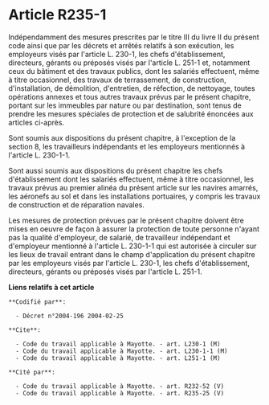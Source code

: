 # Article R235-1

Indépendamment des mesures prescrites par le titre III du livre II du présent code ainsi que par les décrets et arrêtés
relatifs à son exécution, les employeurs visés par l'article L. 230-1, les chefs d'établissement, directeurs, gérants ou
préposés visés par l'article L. 251-1 et, notamment ceux du bâtiment et des travaux publics, dont les salariés effectuent,
même à titre occasionnel, des travaux de terrassement, de construction, d'installation, de démolition, d'entretien, de
réfection, de nettoyage, toutes opérations annexes et tous autres travaux prévus par le présent chapitre, portant sur les
immeubles par nature ou par destination, sont tenus de prendre les mesures spéciales de protection et de salubrité énoncées
aux articles ci-après.

Sont soumis aux dispositions du présent chapitre, à l'exception de la section 8, les travailleurs indépendants et les
employeurs mentionnés à l'article L. 230-1-1.

Sont aussi soumis aux dispositions du présent chapitre les chefs d'établissement dont les salariés effectuent, même à titre
occasionnel, les travaux prévus au premier alinéa du présent article sur les navires amarrés, les aéronefs au sol et dans les
installations portuaires, y compris les travaux de construction et de réparation navales.

Les mesures de protection prévues par le présent chapitre doivent être mises en oeuvre de façon à assurer la protection de
toute personne n'ayant pas la qualité d'employeur, de salarié, de travailleur indépendant et d'employeur mentionné à
l'article L. 230-1-1 qui est autorisée à circuler sur les lieux de travail entrant dans le champ d'application du présent
chapitre par les employeurs visés par l'article L. 230-1, les chefs d'établissement, directeurs, gérants ou préposés visés
par l'article L. 251-1.

**Liens relatifs à cet article**

	**Codifié par**:

	  - Décret n°2004-196 2004-02-25

	**Cite**:

	  - Code du travail applicable à Mayotte. - art. L230-1 (M)
	  - Code du travail applicable à Mayotte. - art. L230-1-1 (M)
	  - Code du travail applicable à Mayotte. - art. L251-1 (M)

	**Cité par**:

	  - Code du travail applicable à Mayotte. - art. R232-52 (V)
	  - Code du travail applicable à Mayotte. - art. R235-25 (V)
